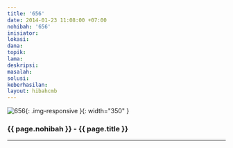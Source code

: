 ```yaml
---
title: '656'
date: 2014-01-23 11:08:00 +07:00
nohibah: '656'
inisiator:
lokasi:
dana:
topik:
lama:
deskripsi:
masalah:
solusi:
keberhasilan:
layout: hibahcmb
---
```


![656](/static/img/hibahcmb/656.png){: .img-responsive }{: width="350" }

### {{ page.nohibah }} - {{ page.title }}

---

